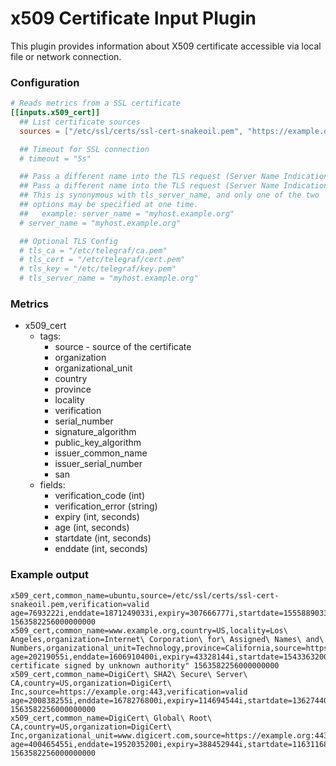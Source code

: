 # x509 Certificate Input Plugin

This plugin provides information about X509 certificate accessible via local
file or network connection.


### Configuration

```toml
# Reads metrics from a SSL certificate
[[inputs.x509_cert]]
  ## List certificate sources
  sources = ["/etc/ssl/certs/ssl-cert-snakeoil.pem", "https://example.org:443"]

  ## Timeout for SSL connection
  # timeout = "5s"

  ## Pass a different name into the TLS request (Server Name Indication)
  ## Pass a different name into the TLS request (Server Name Indication).
  ## This is synonymous with tls_server_name, and only one of the two
  ## options may be specified at one time.
  ##   example: server_name = "myhost.example.org"
  # server_name = "myhost.example.org"

  ## Optional TLS Config
  # tls_ca = "/etc/telegraf/ca.pem"
  # tls_cert = "/etc/telegraf/cert.pem"
  # tls_key = "/etc/telegraf/key.pem"
  # tls_server_name = "myhost.example.org"
```


### Metrics

- x509_cert
  - tags:
    - source - source of the certificate
    - organization
    - organizational_unit
    - country
    - province
    - locality
    - verification
    - serial_number
    - signature_algorithm
    - public_key_algorithm
    - issuer_common_name
    - issuer_serial_number
    - san
  - fields:
    - verification_code (int)
    - verification_error (string)
    - expiry (int, seconds)
    - age (int, seconds)
    - startdate (int, seconds)
    - enddate (int, seconds)


### Example output

```
x509_cert,common_name=ubuntu,source=/etc/ssl/certs/ssl-cert-snakeoil.pem,verification=valid age=7693222i,enddate=1871249033i,expiry=307666777i,startdate=1555889033i,verification_code=0i 1563582256000000000
x509_cert,common_name=www.example.org,country=US,locality=Los\ Angeles,organization=Internet\ Corporation\ for\ Assigned\ Names\ and\ Numbers,organizational_unit=Technology,province=California,source=https://example.org:443,verification=invalid age=20219055i,enddate=1606910400i,expiry=43328144i,startdate=1543363200i,verification_code=1i,verification_error="x509: certificate signed by unknown authority" 1563582256000000000
x509_cert,common_name=DigiCert\ SHA2\ Secure\ Server\ CA,country=US,organization=DigiCert\ Inc,source=https://example.org:443,verification=valid age=200838255i,enddate=1678276800i,expiry=114694544i,startdate=1362744000i,verification_code=0i 1563582256000000000
x509_cert,common_name=DigiCert\ Global\ Root\ CA,country=US,organization=DigiCert\ Inc,organizational_unit=www.digicert.com,source=https://example.org:443,verification=valid age=400465455i,enddate=1952035200i,expiry=388452944i,startdate=1163116800i,verification_code=0i 1563582256000000000
```

